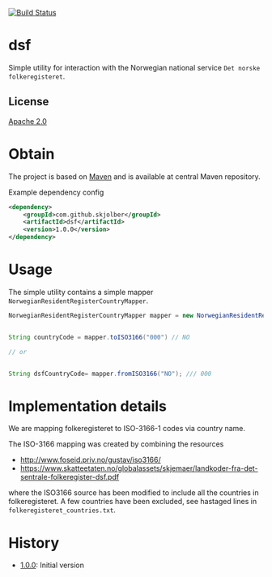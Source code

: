 [![Build Status](https://travis-ci.org/skjolber/dsf.svg?branch=master)](https://travis-ci.org/skjolber/dsf)

# dsf
Simple utility for interaction with the Norwegian national service `Det norske folkeregisteret`.


## License
[Apache 2.0]

# Obtain
The project is based on [Maven] and is available at central Maven repository.

Example dependency config

```xml
<dependency>
    <groupId>com.github.skjolber</groupId>
    <artifactId>dsf</artifactId>
    <version>1.0.0</version>
</dependency>
```

# Usage
The simple utility contains a simple mapper `NorwegianResidentRegisterCountryMapper`.

```java
NorwegianResidentRegisterCountryMapper mapper = new NorwegianResidentRegisterCountryMapper();


String countryCode = mapper.toISO3166("000") // NO

// or


String dsfCountryCode= mapper.fromISO3166("NO"); /// 000

```

# Implementation details
We are mapping folkeregisteret to ISO-3166-1 codes via country name.

The ISO-3166 mapping was created by combining the resources

  * http://www.foseid.priv.no/gustav/iso3166/
  * https://www.skatteetaten.no/globalassets/skjemaer/landkoder-fra-det-sentrale-folkeregister-dsf.pdf

where the ISO3166 source has been modified to include all the countries in folkeregisteret. A few countries have been excluded, see hastaged lines in `folkeregisteret_countries.txt`.

# History

 - [1.0.0]: Initial version

[Apache 2.0]:          	http://www.apache.org/licenses/LICENSE-2.0.html
[issue-tracker]:       	https://github.com/skjolber/dsf/issues
[Maven]:                http://maven.apache.org/
[1.0.0]:				https://github.com/skjolber/dsf/releases/tag/dsf-1.0.0